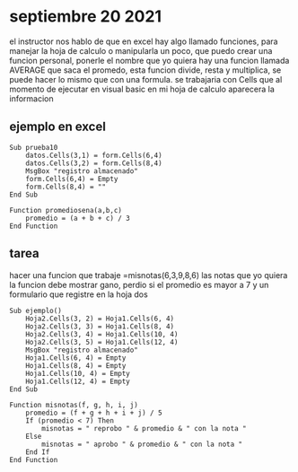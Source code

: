 # septiembre 20 2021

el instructor nos hablo de que en excel hay algo llamado funciones, para manejar la hoja de calculo o manipularla un poco, que puedo crear una funcion personal, ponerle el nombre que yo quiera
hay una funcion llamada AVERAGE que saca el promedo, esta funcion divide, resta y multiplica, se puede hacer lo mismo que con una formula.
se trabajaria con Cells que al momento de ejecutar en visual basic en mi hoja de calculo aparecera la informacion 


## ejemplo en excel

```
Sub prueba10
    datos.Cells(3,1) = form.Cells(6,4)
    datos.Cells(3,2) = form.Cells(8,4)
    MsgBox "registro almacenado"
    form.Cells(6,4) = Empty
    form.Cells(8,4) = ""
End Sub
```

```
Function promediosena(a,b,c)
    promedio = (a + b + c) / 3
End Function
```

## tarea

hacer una funcion que trabaje 
=misnotas(6,3,9,8,6) las notas que yo quiera
la funcion debe mostrar gano, perdio 
si el promedio es mayor a 7 
y un formulario que registre en la hoja dos

```
Sub ejemplo()
    Hoja2.Cells(3, 2) = Hoja1.Cells(6, 4)
    Hoja2.Cells(3, 3) = Hoja1.Cells(8, 4)
    Hoja2.Cells(3, 4) = Hoja1.Cells(10, 4)
    Hoja2.Cells(3, 5) = Hoja1.Cells(12, 4)
    MsgBox "registro almacenado"
    Hoja1.Cells(6, 4) = Empty
    Hoja1.Cells(8, 4) = Empty
    Hoja1.Cells(10, 4) = Empty
    Hoja1.Cells(12, 4) = Empty
End Sub
```

```
Function misnotas(f, g, h, i, j)
    promedio = (f + g + h + i + j) / 5
    If (promedio < 7) Then
        misnotas = " reprobo " & promedio & " con la nota "
    Else
        misnotas = " aprobo " & promedio & " con la nota "
    End If
End Function
```